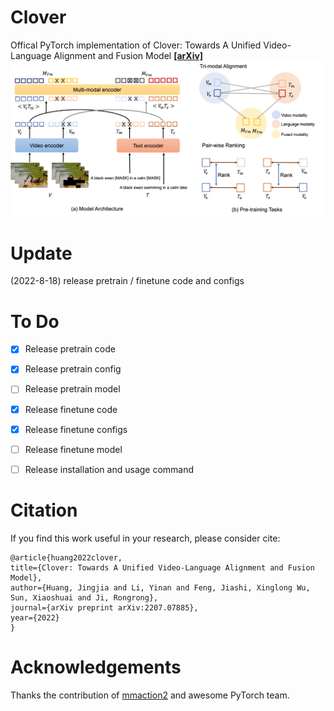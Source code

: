 # Clover

Offical PyTorch implementation of Clover: Towards A Unified Video-Language Alignment and Fusion Model
[**[arXiv]**](https://arxiv.org/abs/2207.07885)
![Overview](figures/overview.png)


# Update

(2022-8-18) release pretrain / finetune code and configs


# To Do

- [x] Release pretrain code
- [x] Release pretrain config
- [ ] Release pretrain model
- [x] Release finetune code
- [x] Release finetune configs
- [ ] Release finetune model
- [ ] Release installation and usage command


# Citation
If you find this work useful in your research, please consider cite:

    @article{huang2022clover,
    title={Clover: Towards A Unified Video-Language Alignment and Fusion Model},
    author={Huang, Jingjia and Li, Yinan and Feng, Jiashi, Xinglong Wu, Sun, Xiaoshuai and Ji, Rongrong},
    journal={arXiv preprint arXiv:2207.07885},
    year={2022}
    }



# Acknowledgements

Thanks the contribution of [mmaction2](https://github.com/open-mmlab/mmaction2) and awesome PyTorch team.
